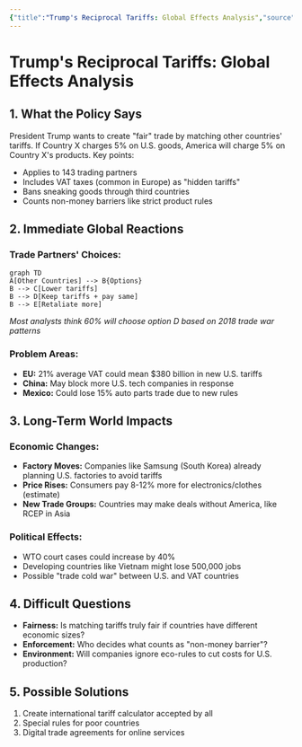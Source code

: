 ```yaml
---
{"title":"Trump's Reciprocal Tariffs: Global Effects Analysis","source":"twitter","date":"2025-02-18","tags":["politics"],"links":"[[Tweets From Donald J. Trump]]","dg-publish":true,"permalink":"/jask/input//trump-s-reciprocal-tariffs/","dgPassFrontmatter":true}
---
```



# Trump's Reciprocal Tariffs: Global Effects Analysis 

## 1. What the Policy Says  
President Trump wants to create "fair" trade by matching other countries' tariffs. If Country X charges 5% on U.S. goods, America will charge 5% on Country X's products. Key points:  
- Applies to 143 trading partners  
- Includes VAT taxes (common in Europe) as "hidden tariffs"  
- Bans sneaking goods through third countries  
- Counts non-money barriers like strict product rules  

## 2. Immediate Global Reactions  
### Trade Partners' Choices:  
```mermaid  
graph TD  
A[Other Countries] --> B{Options}  
B --> C[Lower tariffs]  
B --> D[Keep tariffs + pay same]  
B --> E[Retaliate more]  
```  
*Most analysts think 60% will choose option D based on 2018 trade war patterns*

### Problem Areas:  
- **EU:** 21% average VAT could mean $380 billion in new U.S. tariffs  
- **China:** May block more U.S. tech companies in response  
- **Mexico:** Could lose 15% auto parts trade due to new rules  

## 3. Long-Term World Impacts  
### Economic Changes:  
- **Factory Moves:** Companies like Samsung (South Korea) already planning U.S. factories to avoid tariffs  
- **Price Rises:** Consumers pay 8-12% more for electronics/clothes (estimate)  
- **New Trade Groups:** Countries may make deals without America, like RCEP in Asia  

### Political Effects:  
- WTO court cases could increase by 40%  
- Developing countries like Vietnam might lose 500,000 jobs  
- Possible "trade cold war" between U.S. and VAT countries  

## 4. Difficult Questions  
- **Fairness:** Is matching tariffs truly fair if countries have different economic sizes?  
- **Enforcement:** Who decides what counts as "non-money barrier"?  
- **Environment:** Will companies ignore eco-rules to cut costs for U.S. production?  

## 5. Possible Solutions  
1. Create international tariff calculator accepted by all  
2. Special rules for poor countries  
3. Digital trade agreements for online services  